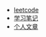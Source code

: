 - [leetcode](_posts/2021-09-03-leetcode.md)
- [学习笔记](_posts/2021-09-03-learning-notes.md)
- [个人文章](_posts/2021-09-03-personal-essays.md)

